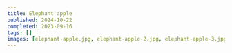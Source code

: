 ```yaml
---
title: Elephant apple
published: 2024-10-22
completed: 2023-09-16
tags: []
images: [elephant-apple.jpg, elephant-apple-2.jpg, elephant-apple-3.jpg, elephant-apple-4.jpg]
---
```

